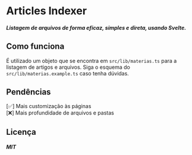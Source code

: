 # Articles Indexer

##### Listagem de arquivos de forma eficaz, simples e direta, usando Svelte.

## Como funciona

É utilizado um objeto que se encontra em `src/lib/materias.ts` para a listagem de artigos e arquivos. Siga o esquema do `src/lib/materias.example.ts` caso tenha dúvidas.

## Pendências

[✅] Mais customização às páginas  
[❌] Mais profundidade de arquivos e pastas

## Licença

##### MIT
